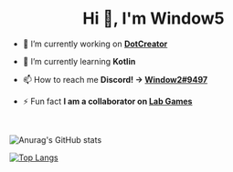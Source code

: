 <h1 align="center">Hi 👋, I'm Window5</h1>

- 🔭 I’m currently working on **[DotCreator](https://github.com/Window5000/DotCreator)**

- 🌱 I’m currently learning **Kotlin**

- 📫 How to reach me **Discord! -> [Window2#9497](https://discord.com/users/953369091975024735)**

- ⚡ Fun fact **I am a collaborator on [Lab Games](https://github.com/LabMCGames)**

</p>

<br>

![Anurag's GitHub stats](https://github-readme-stats.vercel.app/api?username=Window5000&count_private=true&include_all_commits=true)

[![Top Langs](https://github-readme-stats.vercel.app/api/top-langs/?username=Window5000&layout=compact&langs_count=8)](https://github.com/anuraghazra/github-readme-stats)
